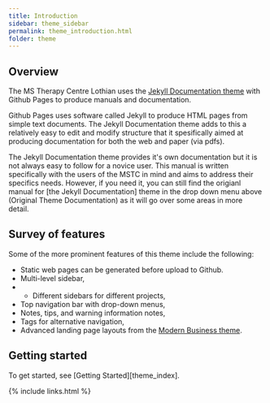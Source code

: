 ```yaml
---
title: Introduction
sidebar: theme_sidebar
permalink: theme_introduction.html
folder: theme
---
```


## Overview

The MS Therapy Centre Lothian uses the [Jekyll Documentation theme](https://swanfield.github.io/manuals/mydoc_introduction.html) with Github Pages to produce manuals and documentation.

Github Pages uses software called Jekyll to produce HTML pages from simple text documents.  The Jekyll Documentation theme adds to this a relatively easy to edit and modify structure that it spesifically aimed at producing documentation for both the web and paper (via pdfs).  

The Jekyll Documentation theme provides it's own documentation but it is not always easy to follow for a novice user.  This manual is written specifically with the users of the MSTC in mind and aims to address their specifics needs.  However, if you need it, you can still find the origianl manual for [the Jekyll Documentation] theme in the drop down menu above (Original Theme Documentation) as it will go over some areas in more detail.

## Survey of features

Some of the more prominent features of this theme include the following:

* Static web pages can be generated before upload to Github.
* Multi-level sidebar,
* - Different sidebars for different projects,
* Top navigation bar with drop-down menus,
* Notes, tips, and warning information notes,
* Tags for alternative navigation,
* Advanced landing page layouts from the [Modern Business theme](http://startbootstrap.com/template-overviews/modern-business/).

## Getting started

To get started, see [Getting Started][theme_index].

{% include links.html %}

